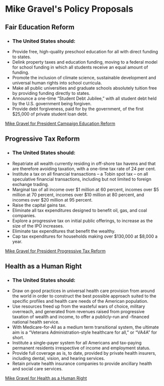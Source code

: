 # Mike Gravel's Policy Proposals 

## Fair Education Reform
* ### The United States should:
* Provide free, high-quality preschool education for all with direct funding to states.
* Delink property taxes and education funding, moving to a federal model for school funding in which all students receive an equal amount of funding.
* Promote the inclusion of climate science, sustainable development and universal human rights into school curricula.
* Make all public universities and graduate schools absolutely tuition free by providing funding directly to states.
* Announce a one-time “Student Debt Jubilee,” with all student debt held by the U.S. government being forgiven.
* Provide debt forgiveness, paid for by the government, of the first $25,000 of private student loan debt. 

[Mike Gravel for President Campaign Education Reform](http://www.mikegravel.org/issues/education/)

## Progressive Tax Reform 
* ### The United States should:
* Repatriate all wealth currently residing in off-shore tax havens and that are therefore avoiding taxation, with a one-time tax rate of 24 per cent.
* Institute a tax on all financial transactions – a Tobin spot tax – on all speculative financial transactions, including but not limited to foreign exchange trading.
* Marginal tax of all income over $1 million at 60 percent, incomes over $5 million at 70 percent, incomes over $10 million at 80 percent, and incomes over $20 million at 95 percent.
* Raise the capital gains tax.
* Eliminate all tax expenditures designed to benefit oil, gas, and coal companies.
* Explore a progressive tax on initial public offerings, to increase as the size of the IPO increases.
* Eliminate tax expenditures that benefit the wealthy.
* Cap tax expenditures for households making over $130,000 at $8,000 a year.

[Mike Gravel for President Progressive Tax Reform](https://www.mikegravel.org/issues/progressivetaxreform/)

## Health as a Human Right
* ### The United States should:
* Draw on good practices in universal health care provision from around the world  in order to construct the best possible approach suited to the specific profiles and health care needs of the American population.
* Use resources freed up from the wasteful wars of choice, military overreach, and generated from revenues raised from progressive taxation of wealth and income, to offer a publicly-run and -financed national health service.
* With Medicare-for-All as a medium term transitional system, the ultimate aim is a “Veterans Administration-style healthcare for all,” or “VA4A” for short.
* Institute a single-payer system for all Americans and tax-paying permanent residents irrespective of income and employment status.
* Provide full coverage as is, to date, provided by private health insurers, including dental, vision, and hearing services.
* Retain private health insurance companies to provide ancillary health and social care services.

[Mike Gravel for Health as a Human Right](https://www.mikegravel.org/issues/health-as-a-human-right/)
